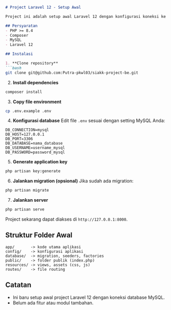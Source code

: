 
````markdown
# Project Laravel 12 - Setup Awal

Project ini adalah setup awal Laravel 12 dengan konfigurasi koneksi ke database MySQL.

## Persyaratan
- PHP >= 8.4
- Composer
- MySQL
- Laravel 12

## Instalasi

1. **Clone repository**
```bash
git clone git@github.com:Putra-pkwl03/siakk-project-be.git
````

2. **Install dependencies**

```bash
composer install
```

3. **Copy file environment**

```bash
cp .env.example .env
```

4. **Konfigurasi database**
   Edit file `.env` sesuai dengan setting MySQL Anda:

```
DB_CONNECTION=mysql
DB_HOST=127.0.0.1
DB_PORT=3306
DB_DATABASE=nama_database
DB_USERNAME=username_mysql
DB_PASSWORD=password_mysql
```

5. **Generate application key**

```bash
php artisan key:generate
```

6. **Jalankan migration (opsional)**
   Jika sudah ada migration:

```bash
php artisan migrate
```

7. **Jalankan server**

```bash
php artisan serve
```

Project sekarang dapat diakses di `http://127.0.0.1:8000`.

## Struktur Folder Awal

```
app/       -> kode utama aplikasi
config/    -> konfigurasi aplikasi
database/  -> migration, seeders, factories
public/    -> folder publik (index.php)
resources/ -> views, assets (css, js)
routes/    -> file routing
```

## Catatan

* Ini baru setup awal project Laravel 12 dengan koneksi database MySQL.
* Belum ada fitur atau modul tambahan.

```
